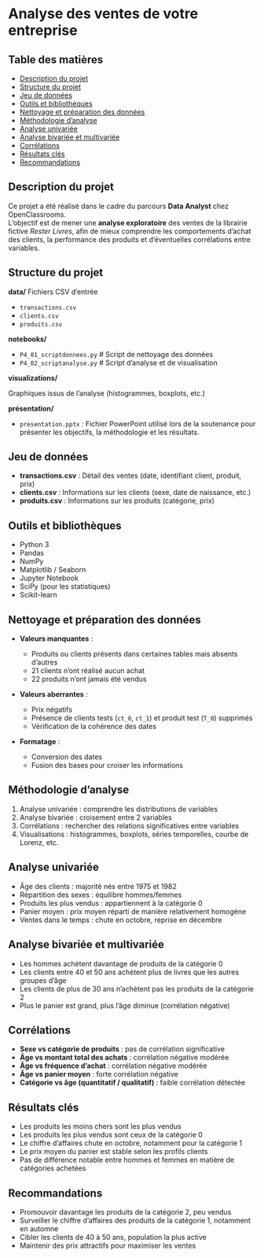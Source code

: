 # Analyse des ventes de votre entreprise

## Table des matières

- [Description du projet](#description-du-projet)  
- [Structure du projet](#structure-du-projet)  
- [Jeu de données](#jeu-de-données)  
- [Outils et bibliothèques](#outils-et-bibliothèques)  
- [Nettoyage et préparation des données](#nettoyage-et-préparation-des-données)  
- [Méthodologie d’analyse](#méthodologie-danalyse)  
- [Analyse univariée](#analyse-univariée)  
- [Analyse bivariée et multivariée](#analyse-bivariée-et-multivariée)  
- [Corrélations](#corrélations)  
- [Résultats clés](#résultats-clés)  
- [Recommandations](#recommandations)

## Description du projet

Ce projet a été réalisé dans le cadre du parcours **Data Analyst** chez OpenClassrooms.  
L’objectif est de mener une **analyse exploratoire** des ventes de la librairie fictive *Rester Livres*, afin de mieux comprendre les comportements d’achat des clients, la performance des produits et d’éventuelles corrélations entre variables.

## Structure du projet
**data/**  Fichiers CSV d’entrée
- `transactions.csv`
- `clients.csv`
- `produits.csv`
  
**notebooks/** 
- `P4_01_scriptdonnees.py` # Script de nettoyage des données
- `P4_02_scriptanalyse.py` # Script d’analyse et de visualisation
  
**visualizations/**

Graphiques issus de l’analyse (histogrammes, boxplots, etc.)

**présentation/**  
- `presentation.pptx` : Fichier PowerPoint utilisé lors de la soutenance pour présenter les objectifs, la méthodologie et les résultats.

## Jeu de données

- **transactions.csv** : Détail des ventes (date, identifiant client, produit, prix)
- **clients.csv** : Informations sur les clients (sexe, date de naissance, etc.)
- **produits.csv** : Informations sur les produits (catégorie, prix)

## Outils et bibliothèques

- Python 3
- Pandas
- NumPy
- Matplotlib / Seaborn
- Jupyter Notebook 
- SciPy (pour les statistiques)
- Scikit-learn 

## Nettoyage et préparation des données

- **Valeurs manquantes** :
  - Produits ou clients présents dans certaines tables mais absents d’autres
  - 21 clients n’ont réalisé aucun achat
  - 22 produits n’ont jamais été vendus

- **Valeurs aberrantes** :
  - Prix négatifs
  - Présence de clients tests (`ct_0`, `ct_1`) et produit test (`T_0`) supprimés
  - Vérification de la cohérence des dates

- **Formatage** :
  - Conversion des dates
  - Fusion des bases pour croiser les informations

## Méthodologie d’analyse

1. Analyse univariée : comprendre les distributions de variables
2. Analyse bivariée : croisement entre 2 variables
3. Corrélations : rechercher des relations significatives entre variables
4. Visualisations : histogrammes, boxplots, séries temporelles, courbe de Lorenz, etc.

## Analyse univariée

- Âge des clients : majorité nés entre 1975 et 1982
- Répartition des sexes : équilibre hommes/femmes
- Produits les plus vendus : appartiennent à la catégorie 0
- Panier moyen : prix moyen réparti de manière relativement homogène
- Ventes dans le temps : chute en octobre, reprise en décembre

## Analyse bivariée et multivariée

- Les hommes achètent davantage de produits de la catégorie 0
- Les clients entre 40 et 50 ans achètent plus de livres que les autres groupes d’âge
- Les clients de plus de 30 ans n’achètent pas les produits de la catégorie 2
- Plus le panier est grand, plus l’âge diminue (corrélation négative)

## Corrélations

- **Sexe vs catégorie de produits** : pas de corrélation significative
- **Âge vs montant total des achats** : corrélation négative modérée
- **Âge vs fréquence d’achat** : corrélation négative modérée
- **Âge vs panier moyen** : forte corrélation négative
- **Catégorie vs âge (quantitatif / qualitatif)** : faible corrélation détectée

## Résultats clés

- Les produits les moins chers sont les plus vendus
- Les produits les plus vendus sont ceux de la catégorie 0
- Le chiffre d’affaires chute en octobre, notamment pour la catégorie 1
- Le prix moyen du panier est stable selon les profils clients
- Pas de différence notable entre hommes et femmes en matière de catégories achetées
  
## Recommandations

- Promouvoir davantage les produits de la catégorie 2, peu vendus
- Surveiller le chiffre d’affaires des produits de la catégorie 1, notamment en automne
- Cibler les clients de 40 à 50 ans, population la plus active
- Maintenir des prix attractifs pour maximiser les ventes


